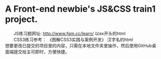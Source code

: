 # A Front-end newbie's JS&CSS train1 project.
　　JS练习题网址: http://www.fgm.cc/learn/  以ex开头的html<br>
　　CSS3练习参考： 《图解CSS3实践与案例开发》   汉字名的html<br>
想要更改已提交的项目里的内容，只需在本地文件夹里操作，然后使用GitHub桌面端提交给主可即时，方便快捷。

